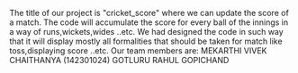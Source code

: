 The title of our project is "cricket_score" where we can update the score of a match.
The code will accumulate the score for every ball of the innings in a way of runs,wickets,wides ..etc.
We had designed the code in such way that it will display mostly all formalities  that should be taken for match like toss,displaying score ..etc.
Our team members are: MEKARTHI VIVEK CHAITHANYA (142301024) 
                      GOTLURU RAHUL 
                      GOPICHAND
